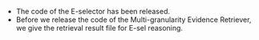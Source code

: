 - The code of the E-selector has been released.
- Before we release the code of the Multi-granularity Evidence Retriever, we give the retrieval result file for E-sel reasoning.
